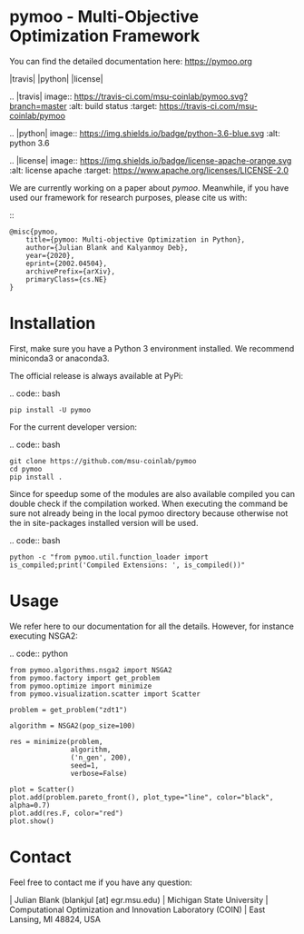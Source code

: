 pymoo - Multi-Objective Optimization Framework
====================================================================

You can find the detailed documentation here: https://pymoo.org


|travis| |python| |license|


.. |travis| image:: https://travis-ci.com/msu-coinlab/pymoo.svg?branch=master
   :alt: build status
   :target: https://travis-ci.com/msu-coinlab/pymoo

.. |python| image:: https://img.shields.io/badge/python-3.6-blue.svg
   :alt: python 3.6

.. |license| image:: https://img.shields.io/badge/license-apache-orange.svg
   :alt: license apache
   :target: https://www.apache.org/licenses/LICENSE-2.0


We are currently working on a paper about *pymoo*.
Meanwhile, if you have used our framework for research purposes, please cite us with:

::

    @misc{pymoo,
        title={pymoo: Multi-objective Optimization in Python},
        author={Julian Blank and Kalyanmoy Deb},
        year={2020},
        eprint={2002.04504},
        archivePrefix={arXiv},
        primaryClass={cs.NE}
    }



Installation
====================================================================

First, make sure you have a Python 3 environment installed. We recommend miniconda3 or anaconda3.

The official release is always available at PyPi:

.. code:: bash

    pip install -U pymoo


For the current developer version:

.. code:: bash

    git clone https://github.com/msu-coinlab/pymoo
    cd pymoo
    pip install .


Since for speedup some of the modules are also available compiled you can double check
if the compilation worked. When executing the command be sure not already being in the local pymoo
directory because otherwise not the in site-packages installed version will be used.

.. code:: bash

    python -c "from pymoo.util.function_loader import is_compiled;print('Compiled Extensions: ', is_compiled())"


Usage
==================================

We refer here to our documentation for all the details.
However, for instance executing NSGA2:

.. code:: python

    
    from pymoo.algorithms.nsga2 import NSGA2
    from pymoo.factory import get_problem
    from pymoo.optimize import minimize
    from pymoo.visualization.scatter import Scatter

    problem = get_problem("zdt1")

    algorithm = NSGA2(pop_size=100)

    res = minimize(problem,
                   algorithm,
                   ('n_gen', 200),
                   seed=1,
                   verbose=False)

    plot = Scatter()
    plot.add(problem.pareto_front(), plot_type="line", color="black", alpha=0.7)
    plot.add(res.F, color="red")
    plot.show()



Contact
====================================================================

Feel free to contact me if you have any question:

| Julian Blank (blankjul [at] egr.msu.edu)
| Michigan State University
| Computational Optimization and Innovation Laboratory (COIN)
| East Lansing, MI 48824, USA
